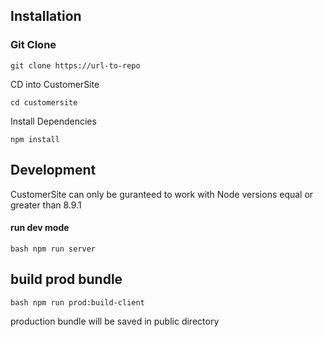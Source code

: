 ## Installation

### Git Clone

```git clone https://url-to-repo```

CD into CustomerSite

```cd customersite```

Install Dependencies

```npm install```

## Development

CustomerSite can only be guranteed to work with Node versions equal or greater than 8.9.1

#### run dev mode

```bash npm run server```

## build prod bundle

```bash npm run prod:build-client```

production bundle will be saved in public directory